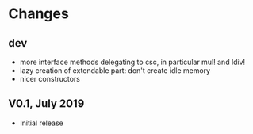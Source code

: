 # Changes
## dev
- more interface methods delegating to csc, in particular mul! and ldiv!
- lazy creation of extendable part: don't create idle memory
- nicer constructors
  
## V0.1, July 2019

- Initial release

